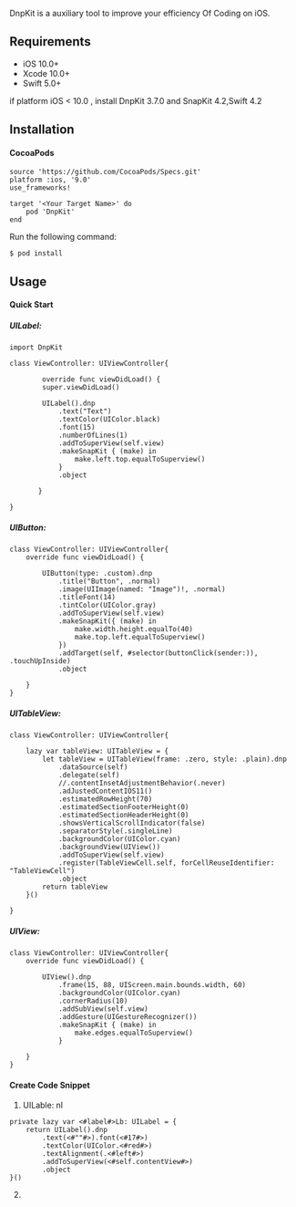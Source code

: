
DnpKit is a auxiliary tool to improve your efficiency Of Coding on iOS.

## Requirements

* iOS 10.0+
* Xcode 10.0+
* Swift 5.0+

if platform iOS < 10.0 , install DnpKit 3.7.0 and SnapKit 4.2,Swift 4.2

## Installation

#### CocoaPods

```
source 'https://github.com/CocoaPods/Specs.git'
platform :ios, '9.0'
use_frameworks!

target '<Your Target Name>' do
    pod 'DnpKit'
end
```

Run the following command:

```
$ pod install
```

## Usage

#### Quick Start

##### UILabel:

```
import DnpKit

class ViewController: UIViewController{

	    override func viewDidLoad() {
        super.viewDidLoad()
        
        UILabel().dnp
            .text("Text")
            .textColor(UIColor.black)
            .font(15)
            .numberOfLines(1)
            .addToSuperView(self.view)
            .makeSnapKit { (make) in
                make.left.top.equalToSuperview()
            }
            .object
            
       }

}
```

##### UIButton:

```
class ViewController: UIViewController{
	override func viewDidLoad() {

        UIButton(type: .custom).dnp
            .title("Button", .normal)
            .image(UIImage(named: "Image")!, .normal)
            .titleFont(14)
            .tintColor(UIColor.gray)
            .addToSuperView(self.view)
            .makeSnapKit({ (make) in
                make.width.height.equalTo(40)
                make.top.left.equalToSuperview()
            })
            .addTarget(self, #selector(buttonClick(sender:)), .touchUpInside)
            .object

    }
}

```

##### UITableView:

```
class ViewController: UIViewController{
    
    lazy var tableView: UITableView = {
        let tableView = UITableView(frame: .zero, style: .plain).dnp
            .dataSource(self)
            .delegate(self)
            //.contentInsetAdjustmentBehavior(.never)
            .adJustedContentIOS11()
            .estimatedRowHeight(70)
            .estimatedSectionFooterHeight(0)
            .estimatedSectionHeaderHeight(0)
            .showsVerticalScrollIndicator(false)
            .separatorStyle(.singleLine)
            .backgroundColor(UIColor.cyan)
            .backgroundView(UIView())
            .addToSuperView(self.view)
            .register(TableViewCell.self, forCellReuseIdentifier: "TableViewCell")
            .object
        return tableView
    }()
    
}
```

##### UIView: 

```
class ViewController: UIViewController{
	override func viewDidLoad() {

        UIView().dnp
            .frame(15, 88, UIScreen.main.bounds.width, 60)
            .backgroundColor(UIColor.cyan)
            .cornerRadius(10)
            .addSubView(self.view)
            .addGesture(UIGestureRecognizer())
            .makeSnapKit { (make) in
                make.edges.equalToSuperview()
        	}

    }
}
```


#### Create Code Snippet

1. UILable: nl
```
private lazy var <#label#>Lb: UILabel = {
    return UILabel().dnp
        .text(<#""#>).font(<#17#>)
        .textColor(UIColor.<#red#>)
        .textAlignment(.<#left#>)
        .addToSuperView(<#self.contentView#>)
        .object
}()
```


2. 
